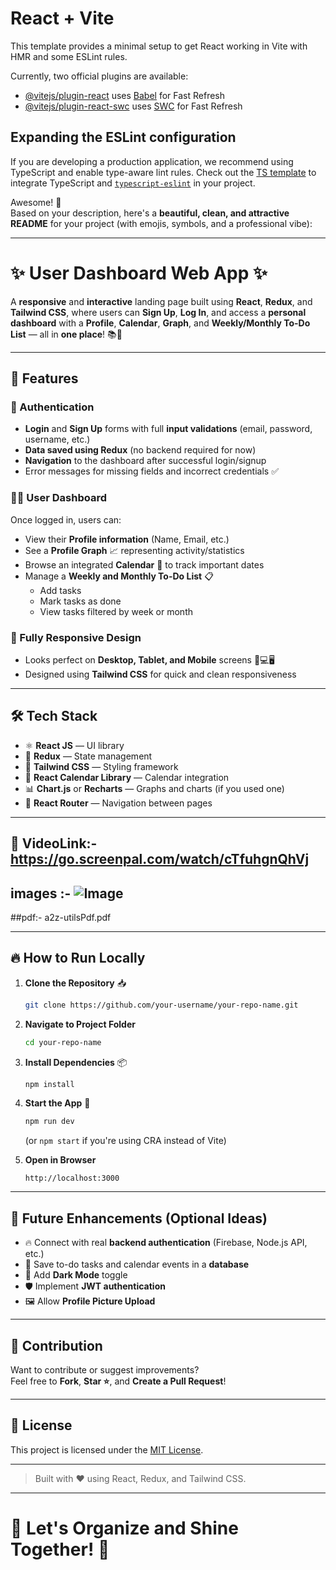 # React + Vite

This template provides a minimal setup to get React working in Vite with HMR and some ESLint rules.

Currently, two official plugins are available:

- [@vitejs/plugin-react](https://github.com/vitejs/vite-plugin-react/blob/main/packages/plugin-react/README.md) uses [Babel](https://babeljs.io/) for Fast Refresh
- [@vitejs/plugin-react-swc](https://github.com/vitejs/vite-plugin-react-swc) uses [SWC](https://swc.rs/) for Fast Refresh

## Expanding the ESLint configuration

If you are developing a production application, we recommend using TypeScript and enable type-aware lint rules. Check out the [TS template](https://github.com/vitejs/vite/tree/main/packages/create-vite/template-react-ts) to integrate TypeScript and [`typescript-eslint`](https://typescript-eslint.io) in your project.


Awesome! 🚀  
Based on your description, here's a **beautiful, clean, and attractive README** for your project (with emojis, symbols, and a professional vibe):

---

# ✨ User Dashboard Web App ✨

A **responsive** and **interactive** landing page built using **React**, **Redux**, and **Tailwind CSS**, where users can **Sign Up**, **Log In**, and access a **personal dashboard** with a **Profile**, **Calendar**, **Graph**, and **Weekly/Monthly To-Do List** — all in **one place**! 📚🧩

---

## 🚀 Features

### 🔐 Authentication
- **Login** and **Sign Up** forms with full **input validations** (email, password, username, etc.)
- **Data saved using Redux** (no backend required for now)
- **Navigation** to the dashboard after successful login/signup
- Error messages for missing fields and incorrect credentials ✅

### 🧑‍💼 User Dashboard
Once logged in, users can:
- View their **Profile information** (Name, Email, etc.)
- See a **Profile Graph** 📈 representing activity/statistics
- Browse an integrated **Calendar** 📅 to track important dates
- Manage a **Weekly and Monthly To-Do List** 📋
  - Add tasks
  - Mark tasks as done
  - View tasks filtered by week or month

### 📱 Fully Responsive Design
- Looks perfect on **Desktop, Tablet, and Mobile** screens 📱💻🖥️
- Designed using **Tailwind CSS** for quick and clean responsiveness

---

## 🛠️ Tech Stack

- ⚛️ **React JS** — UI library
- 🛒 **Redux** — State management
- 🎨 **Tailwind CSS** — Styling framework
- 📅 **React Calendar Library** — Calendar integration
- 📊 **Chart.js** or **Recharts** — Graphs and charts (if you used one)
- 🚀 **React Router** — Navigation between pages

---

## 📸 VideoLink:-  https://go.screenpal.com/watch/cTfuhgnQhVj
## images :- ![Image](https://github.com/user-attachments/assets/8bd5f3a4-3ebb-4154-8041-876116fbac3a)
##pdf:- a2z-utilsPdf.pdf




---

## 🔥 How to Run Locally

1. **Clone the Repository** 📥
   ```bash
   git clone https://github.com/your-username/your-repo-name.git
   ```
2. **Navigate to Project Folder**
   ```bash
   cd your-repo-name
   ```

3. **Install Dependencies** 📦
   ```bash
   npm install
   ```

4. **Start the App** 🚀
   ```bash
   npm run dev
   ```
   (or `npm start` if you're using CRA instead of Vite)

5. **Open in Browser**
   ```
   http://localhost:3000
   ```

---

## 🎯 Future Enhancements (Optional Ideas)
- 🔥 Connect with real **backend authentication** (Firebase, Node.js API, etc.)
- 💾 Save to-do tasks and calendar events in a **database**
- 🌙 Add **Dark Mode** toggle
- 🛡️ Implement **JWT authentication**
- 🖼️ Allow **Profile Picture Upload**

---

## 🤝 Contribution

Want to contribute or suggest improvements?  
Feel free to **Fork**, **Star ⭐**, and **Create a Pull Request**!

---

## 📄 License
This project is licensed under the [MIT License](LICENSE).

---

> Built with ❤️ using React, Redux, and Tailwind CSS.

---

# 🚀 Let's Organize and Shine Together! 🚀

